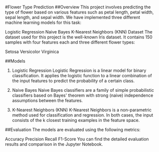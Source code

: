 #Flower Type Prediction
##Overview
This project involves predicting the type of flower based on various features such as petal length, petal width, sepal length, and sepal width. We have implemented three different machine learning models for this task:

Logistic Regression
Naive Bayes
K-Nearest Neighbors (KNN)
Dataset
The dataset used for this project is the well-known Iris dataset. It contains 150 samples with four features each and three different flower types:

Setosa
Versicolor
Virginica

##Models
1. Logistic Regression
Logistic Regression is a linear model for binary classification. It applies the logistic function to a linear combination of the input features to predict the probability of a certain class.

2. Naive Bayes
Naive Bayes classifiers are a family of simple probabilistic classifiers based on Bayes' theorem with strong (naive) independence assumptions between the features.

3. K-Nearest Neighbors (KNN)
K-Nearest Neighbors is a non-parametric method used for classification and regression. In both cases, the input consists of the k closest training examples in the feature space.

##Evaluation
The models are evaluated using the following metrics:

Accuracy
Precision
Recall
F1-Score
You can find the detailed evaluation results and comparison in the Jupyter Notebook.
